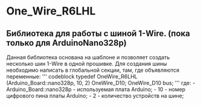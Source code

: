 # One_Wire_R6LHL

## Библиотека для работы с шиной 1-Wire. (пока только для ArduinoNano328p)
Данная библиотека основана на шаблоне и позволяет создать несколько шин 1-Wire в одной прошивке.
Для создания шины необходимо написать в глобальной секции, там, где объявляются переменные:
  '''
  codeblock
  typedef OneWire_R6LHL (Arduino_Board::nano328p, 10, 2) OneWire_D10;
  OneWire_D10 bus;
  '''
  где: 
     - Arduino_Board::nano328p - используемая плата Arduino;
     - 10 - номер цифрового пина платы Arduino;
     - 2 - количество устройств на шине;
  
